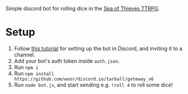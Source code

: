 Simple discord bot for rolling dice in the [Sea of Thieves TTRPG](https://seaofthieves.fandom.com/wiki/Sea_of_Thieves_Roleplaying_Game).

# Setup

1. Follow [this tutorial](https://www.digitaltrends.com/gaming/how-to-make-a-discord-bot/) for setting up the bot in Discord, and inviting it to a channel.
2. Add your bot's auth token inside `auth.json`.
3. Run `npm i`
4. Run `npm install https://github.com/woor/discord.io/tarball/gateway_v6`
5. Run `node bot.js`, and start sending e.g. `!roll 4` to roll some dice!
